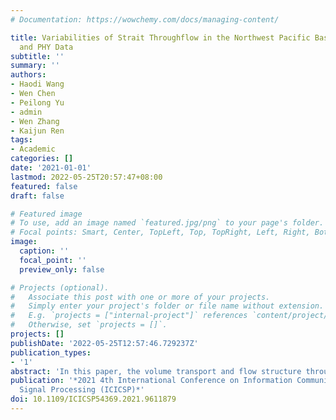 ```yaml
---
# Documentation: https://wowchemy.com/docs/managing-content/

title: Variabilities of Strait Throughflow in the Northwest Pacific Based on HYCOM
  and PHY Data
subtitle: ''
summary: ''
authors:
- Haodi Wang
- Wen Chen
- Peilong Yu
- admin
- Wen Zhang
- Kaijun Ren
tags:
- Academic
categories: []
date: '2021-01-01'
lastmod: 2022-05-25T20:57:47+08:00
featured: false
draft: false

# Featured image
# To use, add an image named `featured.jpg/png` to your page's folder.
# Focal points: Smart, Center, TopLeft, Top, TopRight, Left, Right, BottomLeft, Bottom, BottomRight.
image:
  caption: ''
  focal_point: ''
  preview_only: false

# Projects (optional).
#   Associate this post with one or more of your projects.
#   Simply enter your project's folder or file name without extension.
#   E.g. `projects = ["internal-project"]` references `content/project/deep-learning/index.md`.
#   Otherwise, set `projects = []`.
projects: []
publishDate: '2022-05-25T12:57:46.729237Z'
publication_types:
- '1'
abstract: 'In this paper, the volume transport and flow structure through key straits of the Northwest Pacific is quantitatively diagnosed using assimilated data from HYCOM and PHY from 1993 to 2020. The vertical flow structures illustrated by the two kinds of data are largely similar in terms of the distribution of flow core and magnitude of velocity, which are consistent with previous observations. The average volume transport of Kuroshio is approximately 31.3 Sv, which is significantly larger compared with observations along the PN-Line, suggesting the Kuroshio has been overestimated by the assimilated data from HYCOM and PHY. Further, the seasonal to interannual variations of shelf current transport, including the Kuroshio, Taiwan Warm Current, Jeju Warm Current and Japan Sea throughflow, are checked and compared between two models, the profiles of which are selected according to the climatological current structure from a combination of model reanalysis and observation data products. Results show that the seasonal variations are generally consistent between two kinds of data at each of the eight profiles, with all of the volume transports maximum in summer and minimum in winter. In the interannual scale, the long-term intensification of throughflow in the Tsushima Strait, Soya Strait and Tsugaru Strait, together with the synchronous weakening of Kuroshio, has been detected by both datasets. This suggests that the weakening Kuroshio tend to branching more water towards the Japan Sea while a slightly smaller amount of warm water will enter the open sea through the Tokara Strait.'
publication: '*2021 4th International Conference on Information Communication and
  Signal Processing (ICICSP)*'
doi: 10.1109/ICICSP54369.2021.9611879
---
```

